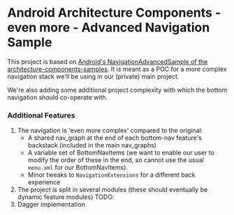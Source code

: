 Android Architecture Components - even more - Advanced Navigation Sample
==============================================

This project is based on [Android's NavigationAdvancedSample of the architecture-components-samples](https://github.com/android/architecture-components-samples/tree/main/NavigationAdvancedSample).
It is meant as a POC for a more complex navigation stack we'll be using in our (private) main project.

We're also adding some additional project complexity with which the bottom navigation should co-operate with.

### Additional Features
1) The navigation is 'even more complex' compared to the original:
    - A shared nav_graph at the end of each bottom-nav feature's backstack (included in the main nav_graphs)
    - A variable set of BottomNavItems (we want to enable our user to modify the order of these in the end, so cannot use the usual `menu.xml` for our BottomNavItems).
    - Minor tweaks to `NavigationExtensions` for a different back experience
2) The project is split in several modules (these should eventually be dynamic feature modules)
TODO:
3) Dagger implementation
